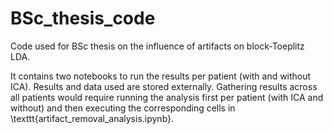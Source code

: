 # BSc_thesis_code
Code used for BSc thesis on the influence of artifacts on block-Toeplitz LDA.

It contains two notebooks to run the results per patient (with and without ICA). Results and data used are stored externally. Gathering results across all patients would require running the analysis first per patient (with ICA and without) and then executing the corresponding cells in \texttt{artifact\_removal\_analysis.ipynb}.
